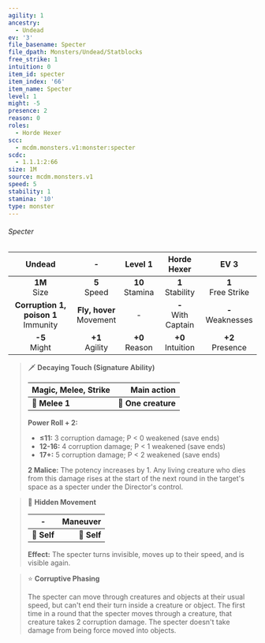 ```yaml
---
agility: 1
ancestry:
  - Undead
ev: '3'
file_basename: Specter
file_dpath: Monsters/Undead/Statblocks
free_strike: 1
intuition: 0
item_id: specter
item_index: '66'
item_name: Specter
level: 1
might: -5
presence: 2
reason: 0
roles:
  - Horde Hexer
scc:
  - mcdm.monsters.v1:monster:specter
scdc:
  - 1.1.1:2:66
size: 1M
source: mcdm.monsters.v1
speed: 5
stability: 1
stamina: '10'
type: monster
---
```


###### Specter

|                  Undead                  |              -               |       Level 1       |       Horde Hexer       |          EV 3          |
| :--------------------------------------: | :--------------------------: | :-----------------: | :---------------------: | :--------------------: |
|             **1M**<br/> Size             |       **5**<br/> Speed       | **10**<br/> Stamina |  **1**<br/> Stability   | **1**<br/> Free Strike |
| **Corruption 1, poison 1**<br/> Immunity | **Fly, hover**<br/> Movement |          -          | **-**<br/> With Captain | **-**<br/> Weaknesses  |
|            **-5**<br/> Might             |     **+1**<br/> Agility      | **+0**<br/> Reason  |  **+0**<br/> Intuition  |  **+2**<br/> Presence  |

> 🗡 **Decaying Touch (Signature Ability)**
>
> | **Magic, Melee, Strike** |     **Main action** |
> | ------------------------ | ------------------: |
> | **📏 Melee 1**           | **🎯 One creature** |
>
> **Power Roll + 2:**
>
> - **≤11:** 3 corruption damage; P < 0 weakened (save ends)
> - **12-16:** 4 corruption damage; P < 1 weakened (save ends)
> - **17+:** 5 corruption damage; P < 2 weakened (save ends)
>
> **2 Malice:** The potency increases by 1. Any living creature who dies from this damage rises at the start of the next round in the target's space as a specter under the Director's control.

> 👤 **Hidden Movement**
>
> | **-**       | **Maneuver** |
> | ----------- | -----------: |
> | **📏 Self** |  **🎯 Self** |
>
> **Effect:** The specter turns invisible, moves up to their speed, and is visible again.

> ⭐️ **Corruptive Phasing**
>
> The specter can move through creatures and objects at their usual speed, but can't end their turn inside a creature or object. The first time in a round that the specter moves through a creature, that creature takes 2 corruption damage. The specter doesn't take damage from being force moved into objects.
